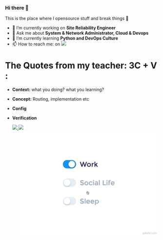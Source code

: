 ### Hi there 👋
This is the place where I opensource stuff and break things 🤣

- 🔭 I’m currently working on **Site Reliability Engineer**
- 💬 Ask me about **System & Network Administrator, Cloud & Devops**
- 🌱 I’m currently learning **Python and DevOps Culture**
- 📫 How to reach me: on <a href="https://www.linkedin.com/in/harryarz/"><img src="https://img.shields.io/badge/linkedin-%230077B5.svg?&style=for-the-badge&logo=linkedin&logoColor=white" height=25></a>


# The Quotes from my teacher: 3C + V :

- **Context:** what you doing? what you learning?
- **Concept:** Routing, implementation etc
- **Config**
- **Verification**


   <p align="left">
    <a href="https://github.com/aryrz">
      <img height="180em" src="https://github-readme-stats-eight-theta.vercel.app/api?username=aryrz&show_icons=true&theme=algolia&include_all_commits=true&count_private=true"/>
      <img height="180em" src="https://github-readme-stats-eight-theta.vercel.app/api/top-langs/?username=aryrz&layout=compact&langs_count=8&theme=algolia"/>
       <img src="https://raw.githubusercontent.com/aryrz/aryrz/main/life_balance.gif" alt="side Image" align="right" width="460" height="auto" />
    </a>
    </p>
